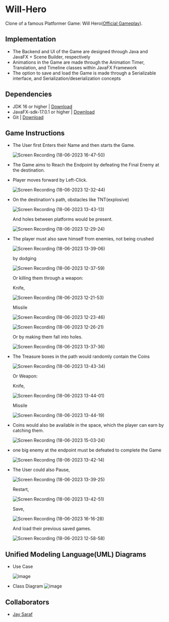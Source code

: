 # Will-Hero

Clone of a famous Platformer Game: Will Hero([Official Gameplay](https://www.youtube.com/watch?v=VuyBQOXcX00&t=69s)).

## Implementation

* The Backend and UI of the Game are designed through Java and JavaFX + Scene Builder, respectively
* Animations in the Game are made through the Animation Timer, Translation, and Timeline classes within JavaFX Framework
* The option to save and load the Game is made through a Serializable interface, and Serialization/deserialization concepts

## Dependencies

* JDK 16 or higher | [Download](https://www.oracle.com/java/technologies/downloads/)
* JavaFX-sdk-17.0.1 or higher | [Download](https://gluonhq.com/products/javafx/)
* Git | [Download](https://git-scm.com/downloads)

## Game Instructions

* The User first Enters their Name and then starts the Game.
  
  ![Screen Recording (18-06-2023 16-47-50)](https://github.com/abhit-rana/Will-Hero/assets/88608893/e69676b5-7a55-4784-acb4-4c6ba9e83dad)

* The Game aims to Reach the Endpoint by defeating the Final Enemy at the destination.
* Player moves forward by Left-Click.

  ![Screen Recording (18-06-2023 12-32-44)](https://github.com/abhit-rana/Will-Hero/assets/88608893/cc6ecfc7-a0c6-4763-9149-99a400155315)

* On the destination's path, obstacles like
  TNT(explosive)

  ![Screen Recording (18-06-2023 13-43-13)](https://github.com/abhit-rana/Will-Hero/assets/88608893/af20d11e-0728-48cc-b872-f5887fa25ea7)

  And holes between platforms would be present.

  ![Screen Recording (18-06-2023 12-29-24)](https://github.com/abhit-rana/Will-Hero/assets/88608893/60936f8f-0f9d-4913-bbaa-ab3a639b2871)

* The player must also save himself from enemies, not being crushed

  ![Screen Recording (18-06-2023 13-39-06)](https://github.com/abhit-rana/Will-Hero/assets/88608893/6a74adb8-3edb-4fb9-933c-dad9579b865b)

  by dodging

  ![Screen Recording (18-06-2023 12-37-59)](https://github.com/abhit-rana/Will-Hero/assets/88608893/f34936bb-38de-4d6b-b23c-4f8c00e064fd)

  Or killing them through a weapon:
  
  Knife, 

  ![Screen Recording (18-06-2023 12-21-53)](https://github.com/abhit-rana/Will-Hero/assets/88608893/00f69e65-e8cb-43bc-8c7b-387a99712c11)

  Missile

  ![Screen Recording (18-06-2023 12-23-46)](https://github.com/abhit-rana/Will-Hero/assets/88608893/5d8610bf-2c7b-45a8-afcd-9e0619934d86)

  ![Screen Recording (18-06-2023 12-26-21)](https://github.com/abhit-rana/Will-Hero/assets/88608893/352de284-55da-41b3-bb82-1a1b472610d8)


  Or by making them fall into holes.

  ![Screen Recording (18-06-2023 13-37-36)](https://github.com/abhit-rana/Will-Hero/assets/88608893/3d9eacd2-985a-412a-83c7-0e72f53c035e)

* The Treasure boxes in the path would randomly contain the Coins

  ![Screen Recording (18-06-2023 13-43-34)](https://github.com/abhit-rana/Will-Hero/assets/88608893/e1a86f0b-7886-47ff-899a-d5f7973e9da2)

  Or Weapon:

  Knife, 

  ![Screen Recording (18-06-2023 13-44-01)](https://github.com/abhit-rana/Will-Hero/assets/88608893/cbdf3767-9e04-4a0a-b73d-1b9d1afeecc2)

  Missile

  ![Screen Recording (18-06-2023 13-44-19)](https://github.com/abhit-rana/Will-Hero/assets/88608893/d24f9469-33ea-4a57-8434-8b41862eb237)

* Coins would also be available in the space, which the player can earn by catching them.

  ![Screen Recording (18-06-2023 15-03-24)](https://github.com/abhit-rana/Will-Hero/assets/88608893/914eca11-39fa-4a6b-b27d-dfc1035d8f7c)

* one big enemy at the endpoint must be defeated to complete the Game

  ![Screen Recording (18-06-2023 13-42-14)](https://github.com/abhit-rana/Will-Hero/assets/88608893/2bfd7a56-ca26-4e8a-b730-cfb1b23245ed)
  
* The User could also Pause,

  ![Screen Recording (18-06-2023 13-39-25)](https://github.com/abhit-rana/Will-Hero/assets/88608893/75d0d8db-dc62-4d47-b66d-3a1d88554c85)

  Restart,

  ![Screen Recording (18-06-2023 13-42-51)](https://github.com/abhit-rana/Will-Hero/assets/88608893/30b3ae7d-82d7-4491-8276-2525c5b05378)

  Save, 

  ![Screen Recording (18-06-2023 16-16-28)](https://github.com/abhit-rana/Will-Hero/assets/88608893/53df0ca3-d227-4167-9cf1-0fecc962cddf)

  And load their previous saved games.

  ![Screen Recording (18-06-2023 12-58-58)](https://github.com/abhit-rana/Will-Hero/assets/88608893/3e20ea26-3dee-4dfa-ad18-0489706d3dce)


## Unified Modeling Language(UML) Diagrams

* Use Case

  ![image](https://github.com/abhit-rana/Will-Hero/assets/88608893/3ff688f2-6168-44b4-b88c-8634e590b0eb)

* Class Diagram
  ![image](https://github.com/abhit-rana/Will-Hero/assets/88608893/f825e838-f12a-4b9f-8a70-c08fa9d8563c)

## Collaborators

* [Jay Saraf](https://github.com/jay20438)
